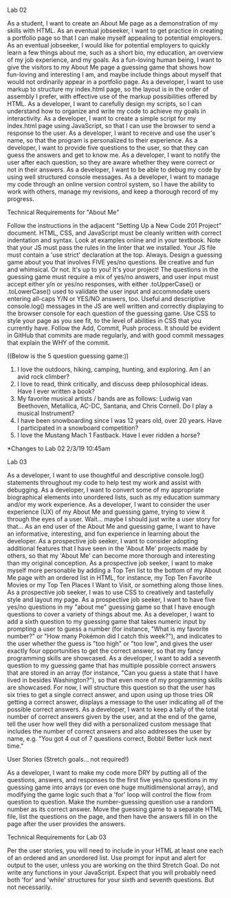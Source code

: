 Lab 02

As a student, I want to create an About Me page as a demonstration of my skills with HTML.  As an eventual jobseeker, I want to get practice in creating a portfolio page so that I can make myself appealing to potential employers.  As an eventual jobseeker, I would like for potential employers to quickly learn a few things about me, such as a short bio, my education, an overview of my job experience, and my goals.  As a fun-loving human being, I want to give the visitors to my About Me page a guessing game that shows how fun-loving and interesting I am, and maybe include things about myself that would not ordinarily appear in a portfolio page.  As a developer, I want to use markup to structure my index.html page, so the layout is in the order of assembly I prefer, with effective use of the markup possibilities offered by HTML.  As a developer, I want to carefully design my scripts, so I can understand how to organize and write my code to achieve my goals in interactivity.  As a developer, I want to create a simple script for my index.html page using JavaScript, so that I can use the browser to send a response to the user.  As a developer, I want to receive and use the user's name, so that the program is personalized to their experience.  As a developer, I want to provide five questions to the user, so that they can guess the answers and get to know me.  As a developer, I want to notify the user after each question, so they are aware whether they were correct or not in their answers.  As a developer, I want to be able to debug my code by using well structured console messages.  As a developer, I want to manage my code through an online version control system, so I have the ability to work with others, manage my revisions, and keep a thorough record of my progress.

Technical Requirements for "About Me"

Follow the instructions in the adjacent "Setting Up a New Code 201 Project" document. HTML, CSS, and JavaScript must be cleanly written with correct indentation and syntax. Look at examples online and in your textbook. Note that your JS must pass the rules in the linter that we installed. Your JS file must contain a 'use strict' declaration at the top. Always. Design a guessing game about you that involves FIVE yes/no questions. Be creative and fun and whimsical. Or not. It's up to you! It's your project! The questions in the guessing game must require a mix of yes/no answers, and user input must accept either y/n or yes/no responses, with either .toUpperCase() or .toLowerCase() used to validate the user input and accommodate users entering all-caps Y/N or YES/NO answers, too. Useful and descriptive console.log() messages in the JS are well written and correctly displaying to the browser console for each question of the guessing game. Use CSS to style your page as you see fit, to the level of abilities in CSS that you currently have. Follow the Add, Commit, Push process. It should be evident in GitHub that commits are made regularly, and with good commit messages that explain the WHY of the commit.

((Below is the 5 question guessing game:))

1. I love the outdoors, hiking, camping, hunting, and exploring.  Am I an avid rock climber?
2. I love to read, think critically, and discuss deep philosophical ideas.  Have I ever written a book?
3. My favorite musical artists / bands are as follows: Ludwig van Beethoven, Metallica, AC-DC, Santana, and Chris Cornell.  Do I play a musical Instrument?
4. I have been snowboarding since I was 12 years old, over 20 years.  Have I participated in a snowboard competition?
5. I love the Mustang Mach 1 Fastback.  Have I ever ridden a horse?

*Changes to Lab 02 2/3/19 10:45am

Lab 03

As a developer, I want to use thoughtful and descriptive console.log() statements throughout my code to help test my work and assist with debugging.  As a developer, I want to convert some of my appropriate biographical elements into unordered lists, such as my education summary and/or my work experience.  As a developer, I want to consider the user experience (UX) of my About Me and guessing game, trying to view it through the eyes of a user. Wait... maybe I should just write a user story for that...
As an end user of the About Me and guessing game, I want to have an informative, interesting, and fun experience in learning about the developer.  As a prospective job seeker, I want to consider adopting additional features that I have seen in the 'About Me' projects made by others, so that my 'About Me' can become more thorough and interesting than my original conception.  As a prospective job seeker, I want to make myself more personable by adding a Top Ten list to the bottom of my About Me page with an ordered list in HTML, for instance, my Top Ten Favorite Movies or my Top Ten Places I Want to Visit, or something along those lines.  As a prospective job seeker, I was to use CSS to creatively and tastefully style and layout my page.  As a prospective job seeker, I want to have five yes/no questions in my "about me" guessing game so that I have enough questions to cover a variety of things about me.  As a developer, I want to add a sixth question to my guessing game that takes numeric input by prompting a user to guess a number (for instance, "What is my favorite number?" or "How many Pokémon did I catch this week?"), and indicates to the user whether the guess is "too high" or "too low", and gives the user exactly four opportunities to get the correct answer, so that my fancy programming skills are showcased.  As a developer, I want to add a seventh question to my guessing game that has multiple possible correct answers that are stored in an array (for instance, "Can you guess a state that I have lived in besides Washington?"), so that even more of my programming skills are showcased. For now, I will structure this question so that the user has six tries to get a single correct answer, and upon using up those tries OR getting a correct answer, displays a message to the user indicating all of the possible correct answers.  As a developer, I want to keep a tally of the total number of correct answers given by the user, and at the end of the game, tell the user how well they did with a personalized custom message that includes the number of correct answers and also addresses the user by name, e.g. "You got 4 out of 7 questions correct, Bobbi! Better luck next time."

User Stories (Stretch goals... not required!)

As a developer, I want to make my code more DRY by putting all of the questions, answers, and responses to the first five yes/no questions in my guessing game into arrays (or even one huge multidimensional array), and modifying the game logic such that a 'for' loop will control the flow from question to question.  Make the number-guessing question use a random number as its correct answer.  Move the guessing game to a separate HTML file, list the questions on the page, and then have the answers fill in on the page after the user provides the answers.

Technical Requirements for Lab 03

Per the user stories, you will need to include in your HTML at least one each of an ordered and an unordered list.  Use prompt for input and alert for output to the user, unless you are working on the third Stretch Goal.  Do not write any functions in your JavaScript.  Expect that you will probably need both 'for' and 'while' structures for your sixth and seventh questions. But not necessarily.